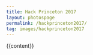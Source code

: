 ```yaml
---
title: Hack Princeton 2017
layout: photospage
permalink: /hackprinceton2017/
tag: images/hackprinceton2017
---
```


{{content}}


<!--
<style>
div.img {
    border: 1px solid #ccc;
}

div.img:hover {
    border: 1px solid #777;
}

div.img img {
    width: 100%;
    height: auto;
}

div.desc {
    padding: 15px;
    text-align: center;
}

* {
    box-sizing: border-box;
}

.responsive {
    padding: 0 6px;
    float: left;
    width: 24.99999%;
}

@media only screen and (max-width: 700px){
    .responsive {
        width: 49.99999%;
        margin: 6px 0;
    }
}

@media only screen and (max-width: 500px){
    .responsive {
        width: 100%;
    }
}

.clearfix:after {
    content: "";
    display: table;
    clear: both;
}
</style>


## Photos:
<div class="responsive">
  <div class="img"><a href="/hackathons/th5/pictures/DSCF0628-min.JPG"><img src="/hackathons/th5/pictures/DSCF0628-min.JPG"></a>
    <div class="desc">On the bus to Detroit.</div>
  </div>
</div>
<div class="responsive">
  <div class="img"><a href="/hackathons/th5/pictures/DSCF0649-min.JPG"><img src="/hackathons/th5/pictures/DSCF0649-min.JPG"></a>
    <div class="desc">On the bus to Detroit.</div>
  </div>
</div>
<div class="responsive">
  <div class="img"><a href="/hackathons/th5/pictures/DSCF0652-min.JPG"><img src="/hackathons/th5/pictures/DSCF0652-min.JPG"></a>
    <div class="desc">On the bus to Detroit.</div>
  </div>
</div>
<div class="responsive">
  <div class="img"><a href="/hackathons/th5/pictures/DSCF0670-min.JPG"><img src="/hackathons/th5/pictures/DSCF0670-min.JPG"></a>
    <div class="desc">On the bus to Detroit.</div>
  </div>
</div>
<div class="responsive">
  <div class="img"><a href="/hackathons/th5/pictures/DSCF0677-min.JPG"><img src="/hackathons/th5/pictures/DSCF0677-min.JPG"></a>
    <div class="desc">On the bus to Detroit.</div>
  </div>
</div>
<div class="responsive">
  <div class="img"><a href="/hackathons/th5/pictures/DSCF0727-min.JPG"><img src="/hackathons/th5/pictures/DSCF0727-min.JPG"></a>
    <div class="desc">On the bus to Detroit.</div>
  </div>
</div>
<div class="responsive">
  <div class="img"><a href="/hackathons/th5/pictures/DSCF0732-min.JPG"><img src="/hackathons/th5/pictures/DSCF0732-min.JPG"></a>
    <div class="desc">On the bus to Detroit.</div>
  </div>
</div>
<div class="responsive">
  <div class="img"><a href="/hackathons/th5/pictures/DSCF0735-min.JPG"><img src="/hackathons/th5/pictures/DSCF0735-min.JPG"></a>
    <div class="desc">On the bus to Detroit.</div>
  </div>
</div>
<div class="responsive">
  <div class="img"><a href="/hackathons/th5/pictures/DSCF0741-min.JPG"><img src="/hackathons/th5/pictures/DSCF0741-min.JPG"></a>
    <div class="desc">On the bus to Detroit.</div>
  </div>
</div>
<div class="responsive">
  <div class="img"><a href="/hackathons/th5/pictures/DSCF0748-min.JPG"><img src="/hackathons/th5/pictures/DSCF0748-min.JPG"></a>
    <div class="desc">On the bus to Detroit.</div>
  </div>
</div>
<div class="responsive">
  <div class="img"><a href="/hackathons/th5/pictures/DSCF0764-min.JPG"><img src="/hackathons/th5/pictures/DSCF0764-min.JPG"></a>
    <div class="desc">On the bus to Detroit.</div>
  </div>
</div>
<div class="responsive">
  <div class="img"><a href="/hackathons/th5/pictures/DSCF0767-min.JPG"><img src="/hackathons/th5/pictures/DSCF0767-min.JPG"></a>
    <div class="desc">On the bus to Detroit.</div>
  </div>
</div>
<div class="responsive">
  <div class="img"><a href="/hackathons/th5/pictures/DSCF0768-min.JPG"><img src="/hackathons/th5/pictures/DSCF0768-min.JPG"></a>
    <div class="desc">On the bus to Detroit.</div>
  </div>
</div>
<div class="responsive">
  <div class="img"><a href="/hackathons/th5/pictures/DSCF0797-min.JPG"><img src="/hackathons/th5/pictures/DSCF0797-min.JPG"></a>
    <div class="desc">On the bus to Detroit.</div>
  </div>
</div>
<div class="responsive">
  <div class="img"><a href="/hackathons/th5/pictures/DSCF0817-min.JPG"><img src="/hackathons/th5/pictures/DSCF0817-min.JPG"></a>
    <div class="desc">On the bus to Detroit.</div>
  </div>
</div>
<div class="responsive">
  <div class="img"><a href="/hackathons/th5/pictures/DSCF0820-min.JPG"><img src="/hackathons/th5/pictures/DSCF0820-min.JPG"></a>
    <div class="desc">On the bus to Detroit.</div>
  </div>
</div>
<div class="responsive">
  <div class="img"><a href="/hackathons/th5/pictures/DSCF0821-min.JPG"><img src="/hackathons/th5/pictures/DSCF0821-min.JPG"></a>
    <div class="desc">On the bus to Detroit.</div>
  </div>
</div>
<div class="responsive">
  <div class="img"><a href="/hackathons/th5/pictures/DSCF0826-min.JPG"><img src="/hackathons/th5/pictures/DSCF0826-min.JPG"></a>
    <div class="desc">On the bus to Detroit.</div>
  </div>
</div>
<div class="responsive">
  <div class="img"><a href="/hackathons/th5/pictures/DSCF0833.JPG"><img src="/hackathons/th5/pictures/DSCF0833.JPG"></a>
    <div class="desc">On the bus to Detroit.</div>
  </div>
</div>
<div class="responsive">
  <div class="img"><a href="/hackathons/th5/pictures/DSCF0856-min.JPG"><img src="/hackathons/th5/pictures/DSCF0856-min.JPG"></a>
    <div class="desc">On the bus to Detroit.</div>
  </div>
</div>
<div class="responsive">
  <div class="img"><a href="/hackathons/th5/pictures/DSCF0857-min.JPG"><img src="/hackathons/th5/pictures/DSCF0857-min.JPG"></a>
    <div class="desc">On the bus to Detroit.</div>
  </div>
</div>
<div class="responsive">
  <div class="img"><a href="/hackathons/th5/pictures/DSCF0862-min.JPG"><img src="/hackathons/th5/pictures/DSCF0862-min.JPG"></a>
    <div class="desc">On the bus to Detroit.</div>
  </div>
</div>
<div class="responsive">
  <div class="img"><a href="/hackathons/th5/pictures/DSCF0865-min.JPG"><img src="/hackathons/th5/pictures/DSCF0865-min.JPG"></a>
    <div class="desc">On the bus to Detroit.</div>
  </div>
</div>
<div class="responsive">
  <div class="img"><a href="/hackathons/th5/pictures/DSCF0867-min.JPG"><img src="/hackathons/th5/pictures/DSCF0867-min.JPG"></a>
    <div class="desc">On the bus to Detroit.</div>
  </div>
</div>
<div class="responsive">
  <div class="img"><a href="/hackathons/th5/pictures/DSCF0872-min.JPG"><img src="/hackathons/th5/pictures/DSCF0872-min.JPG"></a>
    <div class="desc">On the bus to Detroit.</div>
  </div>
</div>
<div class="responsive">
  <div class="img"><a href="/hackathons/th5/pictures/DSCF0883-min.JPG"><img src="/hackathons/th5/pictures/DSCF0883-min.JPG"></a>
    <div class="desc">On the bus to Detroit.</div>
  </div>
</div>
<div class="responsive">
  <div class="img"><a href="/hackathons/th5/pictures/DSCF0884-min.JPG"><img src="/hackathons/th5/pictures/DSCF0884-min.JPG"></a>
    <div class="desc">On the bus to Detroit.</div>
  </div>
</div>
<div class="responsive">
  <div class="img"><a href="/hackathons/th5/pictures/DSCF0922-min.JPG"><img src="/hackathons/th5/pictures/DSCF0922-min.JPG"></a>
    <div class="desc">On the bus to Detroit.</div>
  </div>
</div>
<div class="responsive">
  <div class="img"><a href="/hackathons/th5/pictures/DSCF0924-min.JPG"><img src="/hackathons/th5/pictures/DSCF0924-min.JPG"></a>
    <div class="desc">On the bus to Detroit.</div>
  </div>
</div>
<div class="responsive">
  <div class="img"><a href="/hackathons/th5/pictures/DSCF0925-min.JPG"><img src="/hackathons/th5/pictures/DSCF0925-min.JPG"></a>
    <div class="desc">On the bus to Detroit.</div>
  </div>
</div>
<div class="responsive">
  <div class="img"><a href="/hackathons/th5/pictures/DSCF0926-min.JPG"><img src="/hackathons/th5/pictures/DSCF0926-min.JPG"></a>
    <div class="desc">On the bus to Detroit.</div>
  </div>
</div>
<div class="responsive">
  <div class="img"><a href="/hackathons/th5/pictures/DSCF0927-min.JPG"><img src="/hackathons/th5/pictures/DSCF0927-min.JPG"></a>
    <div class="desc">On the bus to Detroit.</div>
  </div>
</div>
<div class="responsive">
  <div class="img"><a href="/hackathons/th5/pictures/DSCF1056-min.JPG"><img src="/hackathons/th5/pictures/DSCF1056-min.JPG"></a>
    <div class="desc">On the bus to Detroit.</div>
  </div>
</div>
<div class="responsive">
  <div class="img"><a href="/hackathons/th5/pictures/DSCF1057-min.JPG"><img src="/hackathons/th5/pictures/DSCF1057-min.JPG"></a>
    <div class="desc">On the bus to Detroit.</div>
  </div>
</div>
<div class="responsive">
  <div class="img"><a href="/hackathons/th5/pictures/DSCF1113-min.JPG"><img src="/hackathons/th5/pictures/DSCF1113-min.JPG"></a>
    <div class="desc">On the bus to Detroit.</div>
  </div>
</div> -->
